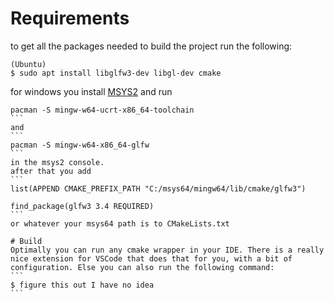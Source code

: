 # Requirements
to get all the packages needed to build the project run the following:
```
(Ubuntu)
$ sudo apt install libglfw3-dev libgl-dev cmake
```
for windows you install [MSYS2](https://github.com/msys2/msys2-installer/releases/download/2024-12-08/msys2-x86_64-20241208.exe)
and run
````
pacman -S mingw-w64-ucrt-x86_64-toolchain
```
and 
```
pacman -S mingw-w64-x86_64-glfw
```
in the msys2 console.
after that you add
```
list(APPEND CMAKE_PREFIX_PATH "C:/msys64/mingw64/lib/cmake/glfw3")

find_package(glfw3 3.4 REQUIRED)
```
or whatever your msys64 path is to CMakeLists.txt

# Build
Optimally you can run any cmake wrapper in your IDE. There is a really nice extension for VSCode that does that for you, with a bit of configuration. Else you can also run the following command:
```
$ figure this out I have no idea
```